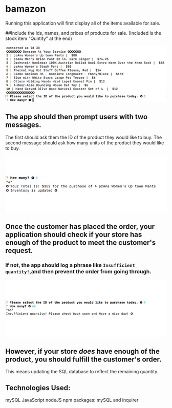 # bamazon
Running this application will first display all of the items available for sale.

##Include the ids, names, and prices of products for sale. (Included is the stock item "Quntity" at the end)


<a href="/akt12345/bamazon/blob/master/assets/images/1.jpg" target="_blank"><img src="https://github.com/akt12345/bamazon/blob/master/assets/images/1.jpg" alt="Bamazon" style="max-width:100%;"></a>


## The app should then prompt users with two messages.
The first should ask them the ID of the product they would like to buy.
The second message should ask how many units of the product they would like to buy.


<a href="/akt12345/bamazon/blob/master/assets/images/2.jpg" target="_blank"><img src="https://github.com/akt12345/bamazon/blob/master/assets/images/2.jpg" alt="Bamazon" style="max-width:100%;"></a>


## Once the customer has placed the order, your application should check if your store has enough of the product to meet the customer's request.

### If not, the app should log a phrase like `Insufficient quantity!`,and then prevent the order from going through.


<a href="/akt12345/bamazon/blob/master/assets/images/3.jpg" target="_blank"><img src="https://github.com/akt12345/bamazon/blob/master/assets/images/3.jpg" alt="Bamazon" style="max-width:100%;"></a>



## However, if your store _does_ have enough of the product, you should fulfill the customer's order.
This means updating the SQL database to reflect the remaining quantity.






## Technologies Used:
mySQL
JavaScript
nodeJS
npm packages: mySQL and inquirer


